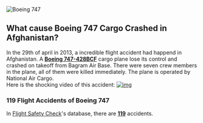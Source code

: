![Boeing 747](http://www.aviationfigure.com/wp-content/uploads/2015/05/13-Things-you-didnt-know-about-the-Boeing-747.jpg)

## What cause Boeing 747 Cargo Crashed in Afghanistan? 
In the 29th of april in 2013, a incredible flight accident had happend in Afghanistan. A [**Boeing 747-428BCF**](http://www.safetyflights.com/#!/search/aircraft/Boeing%20747-428BCF) cargo plane lose its control and crashed on takeoff from Bagram Air Base. There were seven crew members in the plane, all of them were killed immediately. The plane is operated by National Air Cargo.  
Here is the shocking video of this accident:
[![img](https://i.ytimg.com/vi/-MB9JDBe4wA/maxresdefault.jpg)](https://www.youtube.com/watch?v=-MB9JDBe4wA)

### 119 Flight Accidents of Boeing 747

In [Flight Safety Check](http://www.safetyflights.com/)'s database, there are [**119**](http://www.safetyflights.com/#!/search/aircraft/Boeing%20747) accidents.